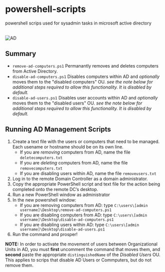 # powershell-scripts
powershell scrips used for sysadmin tasks in microsoft active directory

<br>

<img src=https://lh3.googleusercontent.com/proxy/iCrJEHXyhUYmOcV-WWhqg-GU6i7mqxLdVGTbbYTBcL5YbqfXTkwOdVIABmjWvzbPo_CGxFLn1DdKwA8uzbu01rN6vioOJWp00XJapTMCKhYQvyIN2p5aSIBm5zzx1zii7fCRVk00SnjdX32jTaxqrYDcEiQogmWT6Mc alt=AD Meme>

## Summary
- `remove-ad-computers.ps1` Permanantly removes and deletes computers from Active Directory.
- `disable-ad-computers.ps1` Disables computers within AD and *optionally* moves them to the "disabled computers" OU. *see the note below for additional steps required to allow this functionality. It is disabled by default.*
- `disable-ad-users.ps1` Disables user accounts within AD and *optionally* moves them to the "disabled users" OU. *see the note below for additional steps required to allow this functionality. It is disabled by default.*

## Running AD Management Scripts
1. Create a text file with the users or computers that need to be managed. Each usename or hostname should be on its own line. 
    - If you are *removing* computers from AD, name the file `deletecomputers.txt`
    - If you are *deleting* computers from AD, name the file `removecomputers.txt` 
    - If you are disabling users within AD, name the file `removeusers.txt`
2. Log in to the remote Domain Controller as a domain administrator.
3. Copy the appropriate PowerShell script and text file for the action being completed onto the remote DC’s desktop.
4. Run a new PowerShell window as administrator
5. In the new powershell window:
    - If you are removing computers from AD: type `C:\users\[admin username]\Desktop\remove-ad-computers.ps1`
    - If you are disabling computers from AD: type `C:\users\[admin username]\Desktop\disable-ad-computers.ps1` 
    - If you are disabling users within AD: type `C:\users\[admin username]\Desktop\disable-ad-users.ps1`
6. Run the command and prosper!

**NOTE:** In order to activate the movement of users between Organizational Units in AD, you must __first__ uncomment the command that moves them, and __second__ paste the appropriate `distinguishedName` of the *Disabled Users* OU. This applies to scrips that disable AD Users or Commputers, but do not remove them.
